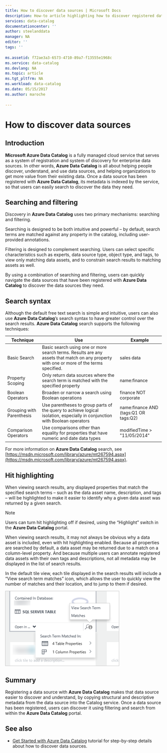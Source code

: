 ```yaml
---
title: How to discover data sources | Microsoft Docs
description: How-to article highlighting how to discover registered data assets with Azure Data Catalog, including searching and filtering and using the hit highlighting capabilities of the Azure Data Catalog portal.
services: data-catalog
documentationcenter: ''
author: steelanddata
manager: NA
editor: ''
tags: ''

ms.assetid: f72ae3a3-6573-4710-89a7-f13555e1968c
ms.service: data-catalog
ms.devlang: NA
ms.topic: article
ms.tgt_pltfrm: NA
ms.workload: data-catalog
ms.date: 05/15/2017
ms.author: maroche

---
```

# How to discover data sources
## Introduction
**Microsoft Azure Data Catalog** is a fully managed cloud service that serves as a system of registration and system of discovery for enterprise data sources. In other words, **Azure Data Catalog** is all about helping people discover, understand, and use data sources, and helping organizations to get more value from their existing data. Once a data source has been registered with **Azure Data Catalog**, its metadata is indexed by the service, so that users can easily search to discover the data they need.

## Searching and filtering
Discovery in **Azure Data Catalog** uses two primary mechanisms: searching and filtering.

Searching is designed to be both intuitive and powerful – by default, search terms are matched against any property in the catalog, including user-provided annotations.

Filtering is designed to complement searching. Users can select specific characteristics such as experts, data source type, object type, and tags, to view only matching data assets, and to constrain search results to matching assets as well.

By using a combination of searching and filtering, users can quickly navigate the data sources that have been registered with **Azure Data Catalog** to discover the data sources they need.

## Search syntax
Although the default free text search is simple and intuitive, users can also use **Azure Data Catalog**’s search syntax to have greater control over the search results. **Azure Data Catalog** search supports the following techniques:

| Technique | Use | Example |
| --- | --- | --- |
| Basic Search |Basic search using one or more search terms. Results are any assets that match on any property with one or more of the terms specified. |sales data |
| Property Scoping |Only return data sources where the search term is matched with the specified property |name:finance |
| Boolean Operators |Broaden or narrow a search using Boolean operations |finance NOT corporate |
| Grouping with Parenthesis |Use parentheses to group parts of the query to achieve logical isolation, especially in conjunction with Boolean operators |name:finance AND (tags:Q1 OR tags:Q2) |
| Comparison Operators |Use comparisons other than equality for properties that have numeric and date data types |modifiedTime > "11/05/2014" |

For more information on **Azure Data Catalog** search, see [https://msdn.microsoft.com/library/azure/mt267594.aspx](https://msdn.microsoft.com/library/azure/mt267594.aspx).

## Hit highlighting
When viewing search results, any displayed properties that match the specified search terms – such as the data asset name, description, and tags – will be highlighted to make it easier to identify why a given data asset was returned by a given search.

> [!NOTE]
> Users can turn hit highlighting off if desired, using the “Highlight” switch in the **Azure Data Catalog** portal.
>
>

When viewing search results, it may not always be obvious why a data asset is included, even with hit highlighting enabled. Because all properties are searched by default, a data asset may be returned due to a match on a column-level property. And because multiple users can annotate registered data assets with their own tags and descriptions, not all metadata may be displayed in the list of search results.

In the default tile view, each tile displayed in the search results will include a “View search term matches” icon, which allows the user to quickly view the number of matches and their location, and to jump to them if desired.

 ![Hit highlighting and search matches in the Azure Data Catalog portal](./media/data-catalog-how-to-discover/search-matches.png)

## Summary
Registering a data source with **Azure Data Catalog** makes that data source easier to discover and understand, by copying structural and descriptive metadata from the data source into the Catalog service. Once a data source has been registered, users can discover it using filtering and search from within the **Azure Data Catalog** portal.

## See also
* [Get Started with Azure Data Catalog](data-catalog-get-started.md) tutorial for step-by-step details about how to discover data sources.

